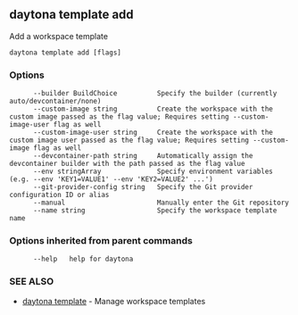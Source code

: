 ## daytona template add

Add a workspace template

```
daytona template add [flags]
```

### Options

```
      --builder BuildChoice          Specify the builder (currently auto/devcontainer/none)
      --custom-image string          Create the workspace with the custom image passed as the flag value; Requires setting --custom-image-user flag as well
      --custom-image-user string     Create the workspace with the custom image user passed as the flag value; Requires setting --custom-image flag as well
      --devcontainer-path string     Automatically assign the devcontainer builder with the path passed as the flag value
      --env stringArray              Specify environment variables (e.g. --env 'KEY1=VALUE1' --env 'KEY2=VALUE2' ...')
      --git-provider-config string   Specify the Git provider configuration ID or alias
      --manual                       Manually enter the Git repository
      --name string                  Specify the workspace template name
```

### Options inherited from parent commands

```
      --help   help for daytona
```

### SEE ALSO

* [daytona template](daytona_template.md)	 - Manage workspace templates

